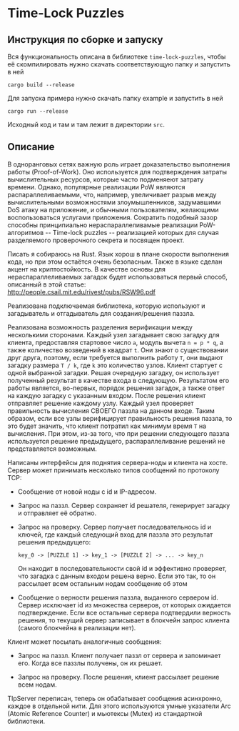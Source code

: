 # Time-Lock Puzzles

## Инструкция по сборке и запуску

Вся функциональность описана в библиотеке ```time-lock-puzzles```, чтобы её скомпилировать нужно скачать
соответствующую папку и запустить в ней
```
cargo build --release
``` 
Для запуска примера нужно
скачать папку example и запустить в ней
```
cargo run --release
``` 
Исходный код и там и там лежит в
директории ```src```.

## Описание
В одноранговых сетях важную роль играет доказательство выполнения работы (Proof-of-Work). Оно используется для подтверждения затраты вычислительных ресурсов, которые часто подменяеют затрату времени.
Однако, популярные реализации PoW являются распараллеливаемыми, что, например, увеличивает разрыв между вычислительными возможностями злоумышленников, задумавшими DoS атаку на приложение, и обычными пользователям,
желающими воспользоваться услугами приложения. Сократить подобный зазор способны принципиально нераспараллеливамые реализации PoW-алгоритмов -- Time-lock puzzles -- реализацией которых для случая разделяемого проверочного секрета и посвящен проект.

Писать я собираюсь на Rust. Язык хорош в плане скорости выполнения кода, но при этом остаётся очень безопасным. Также в языке сделан акцент на криптостойкость.
В качестве основы для нераспараллеливаемых загадок будет использоваться первый способ, описанный в этой статье: http://people.csail.mit.edu/rivest/pubs/RSW96.pdf

Реализована подключаемая библиотека, которую используют и загадыватель и отгадыватель для создания/решения паззла.

Реализована возможность разделения верификации между несколькими сторонами. Каждый узел загадывает свою загадку для клиента, предоставляя стартовое число ```a```, модуль вычета ```n = p * q```, а также количество возведений в квадрат ```t```.
Они знают о существовании друг друга, поэтому, если требуется выполнить работу ```T```, они выдают загадку размера ```T / k```, где ```k``` это количество узлов.
Клиент стартует с одной выбранной загадки. Решая очередную загадку, он использует полученный результат в качестве входа в следующую.
Результатом его работы является, во-первых, порядок решения загадок, а также ответ на каждую загадку с указанным входом.
После решения клиент отправляет решение каждому узлу. Каждый узел проверяет правильность вычисления СВОЕГО паззла на данном входе.
Таким образом, если все узлы верифицирует правильность решения паззла, то это будет значить, что клиент потратил как минимум время ```T``` на вычисления. При этом, из-за того, что при решении следующего паззла используется решение предыдущего, распараллеливание решений не представляется возможным.

Написаны интерфейсы для поднятия сервера-ноды и клиента на хосте.
Сервер может принимать несколько типов сообщений по протоколу TCP:

-   Сообщение от новой ноды с id и IP-адресом. 

-   Запрос на паззл. Сервер сохраняет id решателя, генерирует загадку и отправляет её обратно.

-   Запрос на проверку. Сервер получает последовательнось id и ключей, где каждый следующий вход для 
    паззла это результат решения предыдущего:
	```
	key_0 -> [PUZZLE 1] -> key_1 -> [PUZZLE 2] -> ... -> key_n
	```

    Он находит в последовательности свой id и эффективно проверяет, что загадка с данным входом решена
    верно. Если это так, то он рассылает всем остальным нодам сообщение об этом

-   Сообщение о верности решения паззла, выданного сервером id. Сервер исключает id из множества
    серверов, от которых ожидается подтверждение. Если все остальные сервера подтвердили верность
	решения, то текущий сервер записывает в блокчейн запрос клиента (самого блокчейна в реализации нет).

Клиент может посылать аналогичные сообщения:

-   Запрос на паззл. Клиент получает паззл от сервера и запоминает его. Когда все паззлы получены, он
их решает.

-   Запрос на проверку. После решения, клиент рассылает решение всем нодам.


TlpServer переписан, теперь он обабатывает сообщения асинхронно, каждое в отдельной нити. Для этого
используются умные указатели Arc (Atomic Reference Counter) и мьютексы (Mutex) из стандартной
библиотеки.




